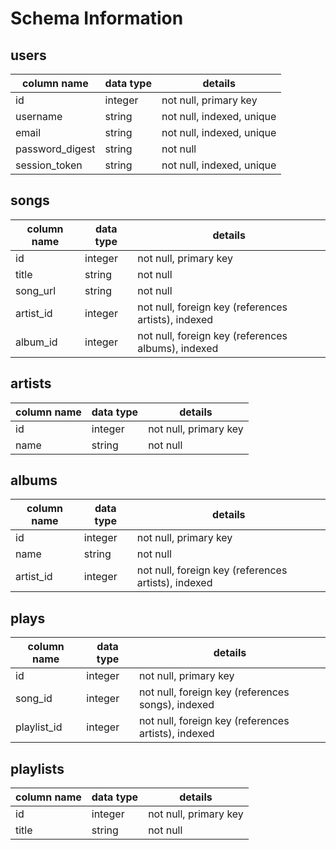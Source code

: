 # Schema Information

## users
column name     | data type | details
----------------|-----------|-----------------------
id              | integer   | not null, primary key
username        | string    | not null, indexed, unique
email           | string    | not null, indexed, unique
password_digest | string    | not null
session_token   | string    | not null, indexed, unique

## songs
column name | data type | details
------------|-----------|-----------------------
id          | integer   | not null, primary key
title       | string    | not null
song_url    | string    | not null
artist_id   | integer   | not null, foreign key (references artists), indexed
album_id    | integer   | not null, foreign key (references albums), indexed

## artists
column name | data type | details
------------|-----------|-----------------------
id          | integer   | not null, primary key
name        | string    | not null

## albums
column name | data type | details
------------|-----------|-----------------------
id          | integer   | not null, primary key
name        | string    | not null
artist_id   | integer   | not null, foreign key (references artists), indexed

## plays
column name | data type | details
------------|-----------|-----------------------
id          | integer   | not null, primary key
song_id     | integer   | not null, foreign key (references songs), indexed
playlist_id | integer   | not null, foreign key (references artists), indexed

## playlists
column name | data type | details
------------|-----------|-----------------------
id          | integer   | not null, primary key
title       | string    | not null
